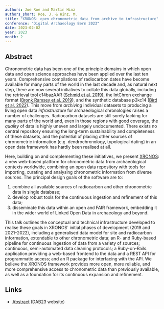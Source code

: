 ```yaml
---
authors: Joe Roe and Martin Hinz
authors_short: Roe, J. & Hinz, M.
title: "XRONOS: open chronometric data from archive to infrastructure"
conference: "Digital Archaeology Bern 2023"
date: 2023-02-02
year: 2023
month: 2
---
```


## Abstract

Chronometric data has been one of the principle domains in which open data and open science approaches have been applied over the last ten years.
Comprehensive compilations of radiocarbon dates have become available for many parts of the world in the last decade and, as natural next step, there are now several initiatives to collate this data globally, including the retrieval tool c14bazAAR ([Schmid et al. 2019](https://doi.org/10.21105/joss.01914)), the IntChron exchange format ([Bronk Ramsey et al. 2019](https://doi.org/10.1017/RDC.2019.21)), and the synthetic database p3kc14 ([Bird et al. 2022](https://doi.org/10.1038/s41597-022-01118-7)).
This move from *archiving* individual datasets to producing a living open data *infrastructure* for archaeological chronologies raises a number of challenges.
Radiocarbon datasets are still sorely lacking for many parts of the world and, even in those regions with good coverage, the *quality* of data is highly uneven and largely undocumented.
There exists no central repository ensuring the long-term sustainability and completeness of these datasets,
and the potential of placing other sources of chronometric information (e.g. dendrochronology, typological dating) in an open data framework has hardly been realised at all.

Here, building on and complementing these initiatives, we present [XRONOS](https://xronos.ch): a new web-based platform for chronometric data from archaeological contexts worldwide, combining an open data repository with tools for importing, curating and analysing chronometric information from diverse sources.
The principal design goals of the software are to:

1. combine all available sources of radiocarbon and other chronometric data in single database;
2. develop robust tools for the continuous ingestion and refinement of this data;
3. disseminate this data within an open and FAIR framework, embedding it in the wider world of Linked Open Data in archaeology and beyond.

This talk outlines the conceptual and technical infrastructure developed to realise these goals in XRONOS' initial phases of development (2019 and 2021–2022), including
a generalised data model for site and radiocarbon information, extendable to other chronometric data;
an R- and Ruby-based pipeline for continuous ingestion of data from a variety of sources;
continuous, semi-automated data cleaning protocols;
a Ruby-on-Rails application providing a web-based frontend to the data and a REST API for programmatic access;
and an R package for interfacing with the API.
We believe the XRONOS framework provides more open, more reliable, and more comprehensive access to chronometric data than previously available, as well as a foundation for its continuous expansion and refinement.

## Links

* [Abstract](https://dab23.archaeological.science/abstracts/roe_hinz/) (DAB23 website)
